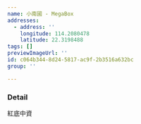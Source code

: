 ```yaml
---
name: 小南國 - MegaBox
addresses:
  - address: ''
    longitude: 114.2080478
    latitude: 22.3198488
tags: []
previewImageUrl: ''
id: c064b344-8d24-5817-ac9f-2b3516a632bc
group: ''

---
```

### Detail
紅底中資
